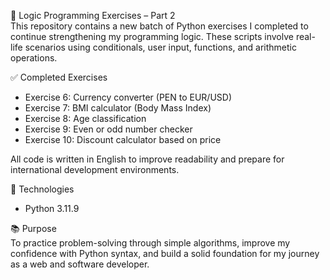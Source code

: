 🧠 Logic Programming Exercises – Part 2  
This repository contains a new batch of Python exercises I completed to continue strengthening my programming logic. These scripts involve real-life scenarios using conditionals, user input, functions, and arithmetic operations.

✅ Completed Exercises  
- Exercise 6: Currency converter (PEN to EUR/USD)  
- Exercise 7: BMI calculator (Body Mass Index)  
- Exercise 8: Age classification  
- Exercise 9: Even or odd number checker  
- Exercise 10: Discount calculator based on price  

All code is written in English to improve readability and prepare for international development environments.

🚀 Technologies  
- Python 3.11.9

📚 Purpose  
To practice problem-solving through simple algorithms, improve my confidence with Python syntax, and build a solid foundation for my journey as a web and software developer.
